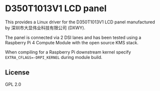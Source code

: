 # D350T1013V1 LCD panel

This provides a Linux driver for the D350T1013V1 LCD panel manufactured by 深圳市大显伟业科技有限公司 (DXWY).

The panel is connected via 2 DSI lanes and has been tested using a Raspberry Pi 4 Compute Module with the open source KMS stack.

When compiling for a Raspberry Pi downstream kernel specify `EXTRA_CFLAGS=-DRPI_KERNEL` during module build.

## License

GPL 2.0
